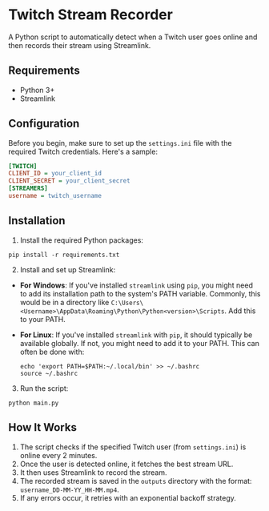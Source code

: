 # Twitch Stream Recorder

A Python script to automatically detect when a Twitch user goes online and then records their stream using Streamlink.

## Requirements

- Python 3+
- Streamlink

## Configuration

Before you begin, make sure to set up the `settings.ini` file with the required Twitch credentials. Here's a sample:

```ini
[TWITCH]
CLIENT_ID = your_client_id
CLIENT_SECRET = your_client_secret
[STREAMERS]
username = twitch_username
```

## Installation

1. Install the required Python packages:
```
pip install -r requirements.txt
```

2. Install and set up Streamlink:
- **For Windows**: If you've installed `streamlink` using `pip`, you might need to add its installation path to the system's PATH variable. Commonly, this would be in a directory like `C:\Users\<Username>\AppData\Roaming\Python\Python<version>\Scripts`. Add this to your PATH.
  
- **For Linux**: If you've installed `streamlink` with `pip`, it should typically be available globally. If not, you might need to add it to your PATH. This can often be done with:
  ```
  echo 'export PATH=$PATH:~/.local/bin' >> ~/.bashrc
  source ~/.bashrc
  ```

3. Run the script:
```
python main.py
```

## How It Works

1. The script checks if the specified Twitch user (from `settings.ini`) is online every 2 minutes.
2. Once the user is detected online, it fetches the best stream URL.
3. It then uses Streamlink to record the stream.
4. The recorded stream is saved in the `outputs` directory with the format: `username_DD-MM-YY_HH-MM.mp4`.
5. If any errors occur, it retries with an exponential backoff strategy.